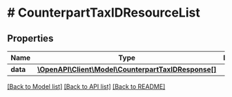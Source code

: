 # # CounterpartTaxIDResourceList

## Properties

Name | Type | Description | Notes
------------ | ------------- | ------------- | -------------
**data** | [**\OpenAPI\Client\Model\CounterpartTaxIDResponse[]**](CounterpartTaxIDResponse.md) |  |

[[Back to Model list]](../../README.md#models) [[Back to API list]](../../README.md#endpoints) [[Back to README]](../../README.md)
